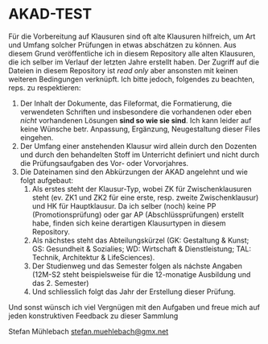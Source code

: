 # AKAD-TEST

Für die Vorbereitung auf Klausuren sind oft alte Klausuren hilfreich, um Art und Umfang solcher Prüfungen in etwas abschátzen zu können.
Aus diesem Grund veröffentliche ich in diesem Repository alle alten Klausuren, die ich selber im Verlauf der letzten Jahre erstellt haben.
Der Zugriff auf die Dateien in diesem Repository ist _read only_ aber ansonsten mit keinen weiteren Bedingungen verknüpft.
Ich bitte jedoch, folgendes zu beachten, reps. zu respektieren:

1) Der Inhalt der Dokumente, das Fileformat, die Formatierung, die verwendeten Schriften und insbesondere die vorhandenen oder eben _nicht_ vorhandenen Lösungen __sind so wie sie sind__.
   Ich kann leider auf keine Wünsche betr. Anpassung, Ergänzung, Neugestaltung dieser Files eingehen.
3) Der Umfang einer anstehenden Klausur wird allein durch den Dozenten und durch den behandelten Stoff im Unterricht definiert und nicht durch die Prüfungsaufgaben des Vor- oder Vorvorjahres.
4) Die Dateinamen sind den Abkürzungen der AKAD angelehnt und wie folgt aufgebaut:
   1) Als erstes steht der Klausur-Typ, wobei ZK für Zwischenklausuren steht (ev. ZK1 und ZK2 für eine erste, resp. zweite Zwischenklausur) und HK für Hauptklausur.
      Da ich selber (noch) keine PP (Promotionsprüfung) oder gar AP (Abschlüssprüfungen) erstellt habe, finden sich keine derartigen Klausurtypen in diesem Repository.
   3) Als nächstes steht das Abteilungskürzel (GK: Gestaltung & Kunst; GS: Gesundheit & Sozialies; WD: Wirtschaft & Dienstleistung; TAL: Technik, Architektur & LifeSciences).
   4) Der Studienweg und das Semester folgen als náchste Angaben (12M-S2 steht beispielsweise für die 12-monatige Ausbildung und das 2. Semester)
   5) Und schliesslich folgt das Jahr der Erstellung dieser Prüfung.

Und sonst wünsch ich viel Vergnügen mit den Aufgaben und freue mich auf jeden konstruktiven Feedback zu dieser Sammlung

Stefan Mühlebach
stefan.muehlebach@gmx.net

